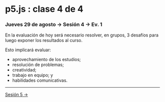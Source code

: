 # p5.js : clase 4 de 4

### Jueves 29 de agosto → Sesión 4 → Ev. 1

En la evaluación de hoy será necesario resolver, en grupos, 3 desafíos para luego exponer los resultados al curso. 

Esto implicará evaluar: 

- aprovechamiento de los estudios;
- resolución de problemas;
- creatividad;
- trabajo en equipo; y
- habilidades comunicativas.

-------

[Sesión 5 →](https://github.com/profesorfaco/AUD5V0010-2019-2/tree/gh-pages/sesion-05)
